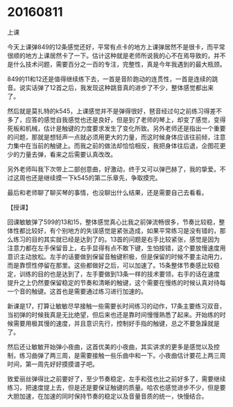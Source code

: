 # 20160811

上课

今天上课弹849的12条感觉还好，平常有点卡的地方上课弹居然不是很卡，而平常很顺的地方上课居然卡了一下。估计这种就是老师所说我的心不在焉导致的，并不是什么技术问题，需要百分之一百的专注，完整性，真是今年我遇到的最大瓶颈。

849的11和12还是值得继续练下去，一首是音阶跑动的连贯性，一首是连续的跳音。说实话弹了12首之后，我发现这种跳音真的进步了不少，整体感觉都出来了。

然后就是莫扎特的k545，上课感觉并不是弹得很好，琶音经过句之前练习得差不多了，应答的感觉自我感觉也还是良好，但是到了老师的琴上，却变了感觉，变得死板和机械，估计是触键的力度要求发生了变化所致。另外老师还是指出一个重要的问题，那就是想轻声一点就必须用更大的力量，而这时候身体应该往前倾，注意力集中在当前的触键上。而我之前的做法却恰恰相反，我把身体往后退，企图花更少的力量去弹，看来之后需要认真改改。

另外老师叫我下次带上二部创意曲，好激动，终于又可以弹巴赫了，我的挚爱。不过这周也还是继续摸一下k545的第二乐章先，争取摸完。

最后和老师聊了聊买琴的事情，也没聊出什么结果，还是需要自己去看看。

【授课】

回课敏敏弹了599的13和15，整体感觉真心比我之前弹流畅很多，节奏比较稳，整体性都比较好，有个别地方的失误感觉是紧张造成，如果平常练习是没有错的，那么练习的目的其实就已经是达到了的。13首的问题是右手比较紧张，感觉是因为注意力都在左手保留音上，右手显得有点不敢下键，生怕按错，这个要放慢速度用意识主动放松。左手的话要做到保留音触键积极，但是保留的时候不要主动用力，而是靠惯性停留在那里。这些都做好之后，可以加速了。15条整体节奏感比较稳定，训练的目的也是达到了，左手要做到13条一样的技术要领，右手的话在速度提升之上仍然要保留稳定的节奏和清晰的触键，这个需要在慢练的时候认真对待每一个音的触键。这首也是需要通过练习进行加速的。

新课是17，打算让敏敏尽早接触一些需要长时间练习的动作，17条主要练习双音，当初弹的时候我真是无比绝望，但后来也还是靠时间慢慢熟悉了起来。开始练的时候需要用极其慢的速度，并且意识先行，控制好手指的触键，总之不要急躁就是了。

然后还让敏敏开始弹小夜曲，这首优美的小夜曲，其实讲求的更多是感觉以及控制，练习曲弹了两三周，是需要接触一些乐曲中和一下。小夜曲估计要花上两三周时间，第一周先好好摸摸谱子吧。

致爱丽丝弹得比之前要好了，至少节奏稳定，左手和弦也比之前好多了，需要继续练习，把速度提上去，但是还是要保证触键的质量。哈农也感觉进步不少，但是要大胆加速，在加速的同时保持节奏的稳定以及音量音质的统一，快慢结合。
